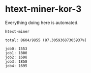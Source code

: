 # htext-miner-kor-3

Everything doing here is automated.

```
htext-miner

total: 8604/9855 (87.30593607305937%)

job0: 1553
job1: 1800
job2: 1698
job3: 1858
job4: 1695
```